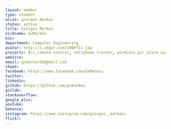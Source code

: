 ```yaml
---
layout: member
type: student
alias: giorgos_markos
status: active
title: Giorgos Markos
nickname: GxMarkos
bio:
department: Computer Engineering
avatar: http://i.imgur.com/CH88fIz.jpg
projects: [rc_remote_control, cellphone_tracker, wireLess_pir_alarm_system]
website:
email: gxmarkos93@gmail.com
skype:
facebook: https://www.facebook.com/GxMarkos
twitter:
linkedin:
github: https://github.com/gxmarkos
gitlab:
stackoverflow:
google_plus:
youtube:
behance:
instagram: https://www.instagram.com/giorgos__markos/
flickr:
---
```

